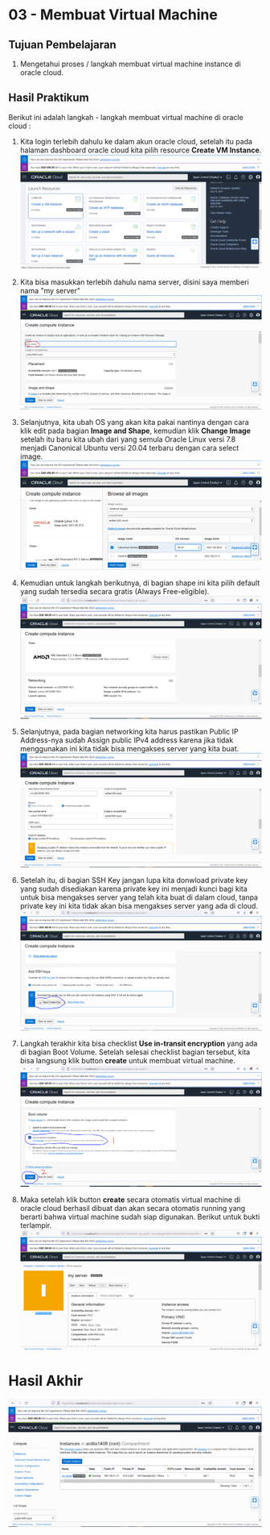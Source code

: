 # 03 - Membuat Virtual Machine

## Tujuan Pembelajaran

1. Mengetahui proses / langkah membuat virtual machine instance di oracle cloud.

## Hasil Praktikum

Berikut ini adalah langkah - langkah membuat virtual machine di oracle cloud :
1. Kita login terlebih dahulu ke dalam akun oracle cloud, setelah itu pada halaman dashboard oracle cloud kita pilih resource <b>Create VM Instance</b>.
![Screenshot Instalasi VM1](img/langkah1_vm.png)

2. Kita bisa masukkan terlebih dahulu nama server, disini saya memberi nama "my server"
![Screenshot Instalasi VM1](img/langkah1.2_vm.png)

3. Selanjutnya, kita ubah OS yang akan kita pakai nantinya dengan cara klik edit pada bagian <b>Image and Shape</b>, kemudian klik <b>Change Image</b> setelah itu baru kita ubah dari yang semula Oracle Linux versi 7.8 menjadi Canonical Ubuntu versi 20.04 terbaru dengan cara select image.
![Screenshot Instalasi VM1](img/langkah2_vm.png)

4. Kemudian untuk langkah berikutnya, di bagian shape ini kita pilih default yang sudah tersedia secara gratis (Always Free-eligible).
![Screenshot Instalasi VM1](img/langkah3_vm.png)

5. Selanjutnya, pada bagian networking kita harus pastikan Public IP Address-nya sudah Assign public IPv4 address karena jika tidak menggunakan ini kita tidak bisa mengakses server yang kita buat.
![Screenshot Instalasi VM1](img/langkah4_vm.png)

6. Setelah itu, di bagian SSH Key jangan lupa kita donwload private key yang sudah disediakan karena private key ini menjadi kunci bagi kita untuk bisa mengakses server yang telah kita buat di dalam cloud, tanpa private key ini kita tidak akan bisa mengakses server yang ada di cloud.
![Screenshot Instalasi VM1](img/langkah5_vm.png)

7. Langkah terakhir kita bisa checklist <b>Use in-transit encryption</b> yang ada di bagian Boot Volume. Setelah selesai checklist bagian tersebut, kita bisa langsung klik button <b>create</b> untuk membuat virtual machine.
![Screenshot Instalasi VM1](img/langkah6_vmo.png)

8. Maka setelah klik button <b>create</b> secara otomatis virtual machine di oracle cloud berhasil dibuat dan akan secara otomatis running yang berarti bahwa virtual machine sudah siap digunakan. Berikut untuk bukti terlampir.
![Screenshot Instalasi VM1](img/langkah7_vmo.png)
# Hasil Akhir 
![Screenshot Instalasi VM1](img/langkah8_vmo.png)